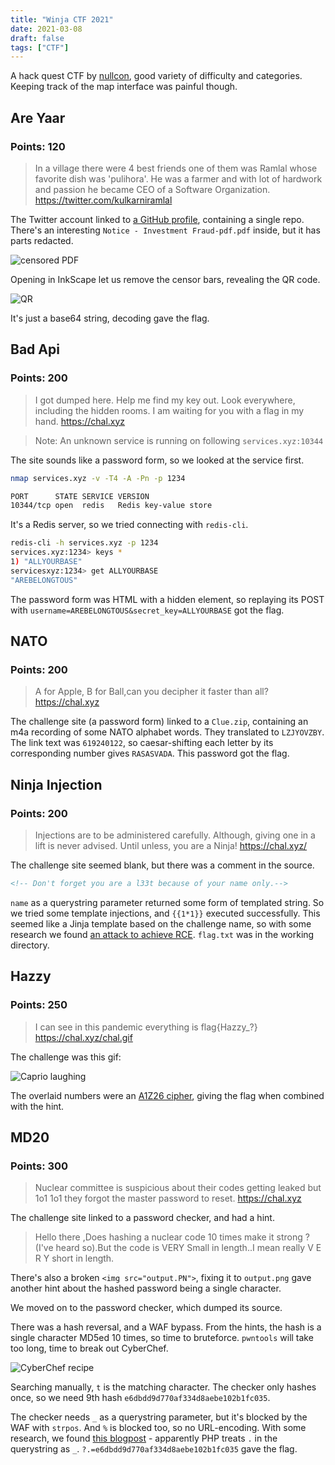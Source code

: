 ```yaml
---
title: "Winja CTF 2021"
date: 2021-03-08
draft: false
tags: ["CTF"]
---
```

A hack quest CTF by [nullcon](https://nullcon.net/), good variety of difficulty and categories. Keeping track of the map interface was painful though.
## Are Yaar
### Points: 120
> In a village there were 4 best friends one of them was Ramlal whose favorite dish was 'pulihora'. He was a farmer and with lot of hardwork and passion he became CEO of a Software Organization. https://twitter.com/kulkarniramlal

The Twitter account linked to [a GitHub profile](https://github.com/ramlalkulkarni/), containing a single repo. There's an interesting `Notice - Investment Fraud-pdf.pdf` inside, but it has parts redacted.

![censored PDF](Are_Yaar-1.png)

Opening in InkScape let us remove the censor bars, revealing the QR code.

![QR](Are_Yaar-2.png)

It's just a base64 string, decoding gave the flag.

## Bad Api
### Points: 200
> I got dumped here. Help me find my key out.
Look everywhere, including the hidden rooms.
I am waiting for you with a flag in my hand. https://chal.xyz

> Note: An unknown service is running on following `services.xyz:10344`

The site sounds like a password form, so we looked at the service first.

```bash
nmap services.xyz -v -T4 -A -Pn -p 1234

PORT      STATE SERVICE VERSION
10344/tcp open  redis   Redis key-value store
```

It's a Redis server, so we tried connecting with `redis-cli`.

```bash
redis-cli -h services.xyz -p 1234
services.xyz:1234> keys *
1) "ALLYOURBASE"
servicesxyz:1234> get ALLYOURBASE
"AREBELONGTOUS"
```

The password form was HTML with a hidden element, so replaying its POST with `username=AREBELONGTOUS&secret_key=ALLYOURBASE` got the flag.

## NATO
### Points: 200
> A for Apple, B for Ball,can you decipher it faster than all? https://chal.xyz

The challenge site (a password form) linked to a `Clue.zip`, containing an
m4a recording of some NATO alphabet words. They translated to `LZJYOVZBY`. The link text was `619240122`, so caesar-shifting each letter by its corresponding number gives `RASASVADA`. This password got the flag.

## Ninja Injection
### Points: 200
> Injections are to be administered carefully. Although, giving one in a lift is never advised. Until unless, you are a Ninja! https://chal.xyz/

The challenge site seemed blank, but there was a comment in the source.
```html
<!-- Don't forget you are a l33t because of your name only.-->
```

`name` as a querystring parameter returned some form of templated string. So we tried some template injections, and `{{1*1}}` executed successfully. This seemed like a Jinja template based on the challenge name, so with some research we found [an attack to achieve RCE](https://medium.com/@nyomanpradipta120/ssti-in-flask-jinja2-20b068fdaeee). `flag.txt` was in the working directory.

## Hazzy
### Points: 250
> I can see in this pandemic everything is flag{Hazzy_?} https://chal.xyz/chal.gif

The challenge was this gif:

![Caprio laughing](Hazzy-1.gif)

The overlaid numbers were an [A1Z26 cipher](https://gchq.github.io/CyberChef/#recipe=A1Z26_Cipher_Decode('Space')), giving the flag when combined with the hint.

## MD20
### Points: 300
> Nuclear committee is suspicious about their codes getting leaked but 1o1 1o1 they forgot the master password to reset. https://chal.xyz

The challenge site linked to a password checker, and had a hint.
> Hello there ,Does hashing a nuclear code 10 times make it strong ? (I've heard so).But the code is VERY Small in length..I mean really V E R Y short in length.

There's also a broken `<img src="output.PN">`, fixing it to `output.png` gave another hint about the hashed password being a single character.

We moved on to the password checker, which dumped its source.

There was a hash reversal, and a WAF bypass. From the hints, the hash is a single character MD5ed 10 times, so time to bruteforce. `pwntools` will take too long, time to break out CyberChef.

![CyberChef recipe](MD20-2.png)

Searching manually, `t` is the matching character. The checker only hashes once, so we need 9th hash `e6dbdd9d770af334d8aebe102b1fc035`.

The checker needs `_` as a querystring parameter, but it's blocked by the WAF with `strpos`. And `%` is blocked too, so no URL-encoding. With some research, we found [this blogpost](https://tipi-hack.github.io/2018/03/25/insomni%27hack-18-phuck.html) - apparently PHP treats `.` in the querystring as `_`. `?.=e6dbdd9d770af334d8aebe102b1fc035` gave the flag.